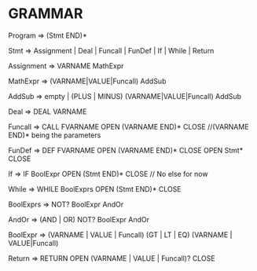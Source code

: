 # GRAMMAR

Program => (Stmt END)*

Stmt => Assignment | Deal | Funcall | FunDef | If | While | Return

Assignment => VARNAME MathExpr

MathExpr => (VARNAME|VALUE|Funcall) AddSub

AddSub => empty | (PLUS | MINUS) (VARNAME|VALUE|Funcall) AddSub

Deal => DEAL VARNAME

Funcall => CALL FVARNAME OPEN (VARNAME END)* CLOSE //(VARNAME END)* being the parameters

FunDef => DEF FVARNAME OPEN (VARNAME END)* CLOSE OPEN Stmt* CLOSE

If => IF BoolExpr OPEN (Stmt END)* CLOSE // No else for now

While => WHILE BoolExprs OPEN (Stmt END)* CLOSE

BoolExprs => NOT? BoolExpr AndOr

AndOr => (AND | OR) NOT? BoolExpr AndOr

BoolExpr => (VARNAME | VALUE | Funcall) (GT | LT | EQ) (VARNAME | VALUE|Funcall)

Return => RETURN OPEN (VARNAME | VALUE | Funcall)? CLOSE
